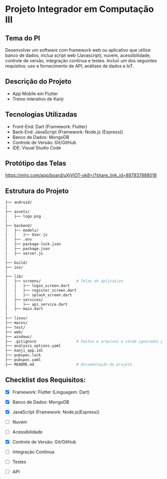 # Projeto Integrador em Computação III


## Tema do PI
Desenvolver um software com framework web ou aplicativo que utilize banco de dados, inclua script web (Javascript), nuvem, acessibilidade, controle de versão, integração contínua e testes. 
Incluir um dos seguintes requisitos: uso e fornecimento de API, análises de dados e IoT.


## Descrição do Projeto
- App Mobile em Flutter
- Treino interativo de Kanji


## Tecnologias Utilizadas
- Front-End: Dart (Framework: Flutter)
- Back-End: JavaScript (Framework: Node.js (Express))
- Banco de Dados: MongoDB
- Controle de Versão: Git/GitHub
- IDE: Visual Studio Code
<!-- - Testes: Postman -->
<!-- - Deploy: Render, Heroku ou Railway -->
<!-- - Acessibilidade: Flutter Colorblind ou Flutter Accessibility -->
<!-- - Integração Contínua: GitHub Actions -->


## Protótipo das Telas
https://miro.com/app/board/uXjVIOT-ok8=/?share_link_id=887937888018


## Estrutura do Projeto
```bash
├── android/ 
│
├── assets/
│   ├── logo.png
│
├── backend/
│   ├── models/
│   │   ├── User.js
│   ├── .env
│   ├── package-lock.json
│   ├── package.json
│   ├── server.js
│
├── build/
├── ios/
│
├── lib/                   
│   ├── screens/                # Telas do aplicativo
│   │   ├── login_screen.dart
│   │   ├── register_screen.dart
│   │   ├── splash_screen.dart
│   ├── services/               
│   │   ├── api_service.dart
│   ├── main.dart                
│
├── linux/
├── macos/
├── test/
├── web/
├── windows/
├── .gitignore                  # Pastas e arquivos a serem ignorados pelo Git
├── analysis_options.yaml
├── kanji_app.iml
├── pubspec.lock
├── pubspec.yaml
├── README.md                   # Documentação do projeto
```

## Checklist dos Requisitos:
- [x] Framework: Flutter (Linguagem: Dart)
- [x] Banco de Dados: MongoDB
- [x] JavaScript (Framework: Node.js(Express))
- [ ] Nuvem
- [ ] Acessibilidade
- [x] Controle de Versão: Git/GitHub
- [ ] Integração Contínua
- [ ] Testes
- [ ] API


<!-- -------

----------------------------------------------------
### Clonar o projeto do GitHub
```bash
git clone https://github.com/cintia-shinoda/projeto-integrador-3.git

cd projeto-integrador-3
```

### Front-End
```bash
flutter run
```

### Back-End
```bash
cd backend
npm run dev
```

####################################################

## 1. Configuração do Ambiente
- Flutter: para desenvolvimento do app
- Dart (integrado no Flutter): linguagem de programação
- Node.js (para criar a API)
- MongoDB (banco de dados)
- IDE: Visual Studio Code
- Git: controle de versão
- Postman: para testar a API

### 1.1 Configuração do Flutter
- Após instalar o Flutter, verifique:
```bash
flutter doctor
```

- Criação do projeto Flutter:
```bash
flutter create kanji_app
cd kanji_game
```

### 1.2 Instalação do MongoDB
- Instalação na Nuvem:
    - Acesse MongoDB Atlas
    - Crie uma conta gratuita e um "cluster" (banco de dados)
    - Copie a string de conexão


## 2. Criando a API com Node.js e Express
### 2.1 Criar Diretório da API
```bash
mkdir server
cd server
```

### 2.2 Iniciar um projeto Node.js
```bash
npm init -y
```

### 2.3 Instalar Dependências
```bash
npm install express mongoose cors dotenv jsonwebtoken bcryptjs

# express: Framework para criar a  API
# mongoose: Conexão com MongoDB
# cors: Permite que o Flutter acesse a API
# dotenv: Gerencia variáveis de ambiente
# jsonwebtoken: Autenticação de usuários
# bcryptjs: Criptografia de senhas
```

### 2.4 Criar arquivo index.js

```javascript
// server/index.js

const express = require("express");
const mongoose = require("mongoose");
const cors = require("cors");
require("dotenv").config();

const app = express();
app.use(express.json());
app.use(cors());

mongoose.connect(process.env.MONGO_URI, {
  useNewUrlParser: true,
  useUnifiedTopology: true
}).then(() => console.log("MongoDB conectado"))
.catch(err => console.log(err));

app.get("/", (req, res) => res.send("API funcionando!"));

app.listen(5000, () => console.log("Servidor rodando na porta 5000"));
```

- crie um arquivo .env
```javascript
MONGO_URI=mongodb+srv://usuario:senha@cluster.mongodb.net/kanji_game
JWT_SECRET=sua_chave_secreta
```

Rode o servidor:
```bash
node index.js
```


## 3. Criando o App Flutter

```yaml
# no arquivo kanji_game/pubspec.yaml
  flutter:
    sdk: flutter
  http: ^0.13.3
  provider: ^6.0.0
  shared_preferences: ^2.0.5
  flutter_colorblind: ^0.2.1 # Acessibilidade para daltônicos
```

- rode:
```bash
flutter pub get
```

### 3.1 Criar a tela de login
```dart
// lib/screens/login.dart
import 'package:flutter/material.dart';

class LoginScreen extends StatefulWidget {
  @override
  _LoginScreenState createState() => _LoginScreenState();
}

class _LoginScreenState extends State<LoginScreen> {
  final TextEditingController emailController = TextEditingController();
  final TextEditingController passwordController = TextEditingController();

  void login() {
    // Conectar com API
  }

  @override
  Widget build(BuildContext context) {
    return Scaffold(
      body: Column(
        children: [
          TextField(controller: emailController, decoration: InputDecoration(labelText: "E-mail")),
          TextField(controller: passwordController, obscureText: true, decoration: InputDecoration(labelText: "Senha")),
          ElevatedButton(onPressed: login, child: Text("Entrar")),
        ],
      ),
    );
  }
}
```

### 3.2 Criar a tela do jogo
```dart
// lib/screens/game.dart
import 'package:flutter/material.dart';

class GameScreen extends StatelessWidget {
  @override
  Widget build(BuildContext context) {
    return Scaffold(
      body: Center(child: Text("Aqui será o jogo!")),
    );
  }
}
```

## 4. Testes e Integração Contínua
### 4.1 Criar testes
```dart
// test/main_test.dart
import 'package:flutter_test/flutter_test.dart';

void main() {
  test("Teste simples", () {
    expect(1 + 1, 2);
  });
}
```

- rode:
```bash
flutter test
```

### 4.2 Configurar CI no GitHub
- crie um arquivo `.github/workflows/flutter.yml`
```yaml
name: Flutter CI

on:
  push:
    branches:
      - main

jobs:
  build:
    runs-on: ubuntu-latest
    steps:
      - uses: actions/checkout@v2
      - uses: subosito/flutter-action@v2
      - run: flutter pub get
      - run: flutter test
```

## 5. Deploy
### 5.1 Subir a API na Nuvem
- Render, Heroku ou Railway

### 5.2 Gerar APK
```bash
flutter build apk
```

### 5.3 Publicar na Play Store -->